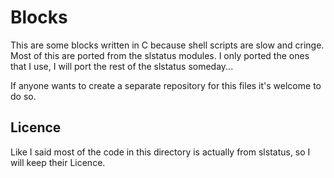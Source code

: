 # Blocks

This are some blocks written in C because shell scripts are slow and cringe.
Most of this are ported from the slstatus modules.
I only ported the ones that I use, I will port the rest of the slstatus someday...

If anyone wants to create a separate repository for this files it's welcome to do so.

## Licence
Like I said most of the code in this directory is actually from slstatus, so I will keep their Licence.
